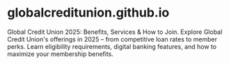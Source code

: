 # globalcreditunion.github.io
Global Credit Union 2025: Benefits, Services &amp; How to Join. Explore Global Credit Union's offerings in 2025 – from competitive loan rates to member perks. Learn eligibility requirements, digital banking features, and how to maximize your membership benefits.
